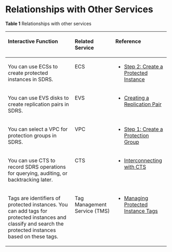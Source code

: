 # Relationships with Other Services<a name="sdrs_pro_0010"></a>

**Table  1**  Relationships with other services

<a name="table10146134113811"></a>
<table><thead align="left"><tr id="row16147123413383"><th class="cellrowborder" valign="top" width="41.44414441444144%" id="mcps1.2.4.1.1"><p id="p151471434123813"><a name="p151471434123813"></a><a name="p151471434123813"></a><strong id="b84235270694228"><a name="b84235270694228"></a><a name="b84235270694228"></a>Interactive Function</strong></p>
</th>
<th class="cellrowborder" valign="top" width="25.22252225222522%" id="mcps1.2.4.1.2"><p id="p8147534153813"><a name="p8147534153813"></a><a name="p8147534153813"></a><strong id="b178739351275"><a name="b178739351275"></a><a name="b178739351275"></a>Related Service</strong></p>
</th>
<th class="cellrowborder" valign="top" width="33.33333333333333%" id="mcps1.2.4.1.3"><p id="p121477346389"><a name="p121477346389"></a><a name="p121477346389"></a><strong id="b16719203616711"><a name="b16719203616711"></a><a name="b16719203616711"></a>Reference</strong></p>
</th>
</tr>
</thead>
<tbody><tr id="row1214793413815"><td class="cellrowborder" valign="top" width="41.44414441444144%" headers="mcps1.2.4.1.1 "><p id="p214712341388"><a name="p214712341388"></a><a name="p214712341388"></a>You can use ECSs to create protected instances in SDRS.</p>
</td>
<td class="cellrowborder" valign="top" width="25.22252225222522%" headers="mcps1.2.4.1.2 "><p id="p1614743418389"><a name="p1614743418389"></a><a name="p1614743418389"></a>ECS</p>
</td>
<td class="cellrowborder" valign="top" width="33.33333333333333%" headers="mcps1.2.4.1.3 "><a name="ul384464684311"></a><a name="ul384464684311"></a><ul id="ul384464684311"><li><a href="step-2-create-a-protected-instance.md">Step 2: Create a Protected Instance</a></li></ul>
</td>
</tr>
<tr id="row514743420389"><td class="cellrowborder" valign="top" width="41.44414441444144%" headers="mcps1.2.4.1.1 "><p id="p171471634143811"><a name="p171471634143811"></a><a name="p171471634143811"></a>You can use EVS disks to create replication pairs in SDRS.</p>
</td>
<td class="cellrowborder" valign="top" width="25.22252225222522%" headers="mcps1.2.4.1.2 "><p id="p7147183419387"><a name="p7147183419387"></a><a name="p7147183419387"></a>EVS</p>
</td>
<td class="cellrowborder" valign="top" width="33.33333333333333%" headers="mcps1.2.4.1.3 "><a name="ul1884414461437"></a><a name="ul1884414461437"></a><ul id="ul1884414461437"><li><a href="creating-a-replication-pair.md">Creating a Replication Pair</a></li></ul>
</td>
</tr>
<tr id="row1114723453818"><td class="cellrowborder" valign="top" width="41.44414441444144%" headers="mcps1.2.4.1.1 "><p id="p1314723443816"><a name="p1314723443816"></a><a name="p1314723443816"></a>You can select a VPC for protection groups in SDRS.</p>
</td>
<td class="cellrowborder" valign="top" width="25.22252225222522%" headers="mcps1.2.4.1.2 "><p id="p714733414386"><a name="p714733414386"></a><a name="p714733414386"></a>VPC</p>
</td>
<td class="cellrowborder" valign="top" width="33.33333333333333%" headers="mcps1.2.4.1.3 "><a name="ul46091752174617"></a><a name="ul46091752174617"></a><ul id="ul46091752174617"><li><a href="step-1-create-a-protection-group.md">Step 1: Create a Protection Group</a></li></ul>
</td>
</tr>
<tr id="row5586733114017"><td class="cellrowborder" valign="top" width="41.44414441444144%" headers="mcps1.2.4.1.1 "><p id="p19586113384012"><a name="p19586113384012"></a><a name="p19586113384012"></a>You can use CTS to record SDRS operations for querying, auditing, or backtracking later.</p>
</td>
<td class="cellrowborder" valign="top" width="25.22252225222522%" headers="mcps1.2.4.1.2 "><p id="p45863336408"><a name="p45863336408"></a><a name="p45863336408"></a>CTS</p>
</td>
<td class="cellrowborder" valign="top" width="33.33333333333333%" headers="mcps1.2.4.1.3 "><a name="ul1637349124613"></a><a name="ul1637349124613"></a><ul id="ul1637349124613"><li><a href="interconnecting_with_cts.rst">Interconnecting with CTS</a></li></ul>
</td>
</tr>
<tr id="row10152191442118"><td class="cellrowborder" valign="top" width="41.44414441444144%" headers="mcps1.2.4.1.1 "><p id="p41533149217"><a name="p41533149217"></a><a name="p41533149217"></a>Tags are identifiers of protected instances. You can add tags for protected instances and classify and search the protected instances based on these tags.</p>
</td>
<td class="cellrowborder" valign="top" width="25.22252225222522%" headers="mcps1.2.4.1.2 "><p id="p515341452115"><a name="p515341452115"></a><a name="p515341452115"></a>Tag Management Service (TMS)</p>
</td>
<td class="cellrowborder" valign="top" width="33.33333333333333%" headers="mcps1.2.4.1.3 "><a name="ul13145114110217"></a><a name="ul13145114110217"></a><ul id="ul13145114110217"><li><a href="managing-protected-instance-tags.md">Managing Protected Instance Tags</a></li></ul>
</td>
</tr>
</tbody>
</table>

